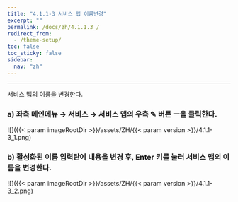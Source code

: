 ```yaml
---
title: "4.1.1-3 서비스 맵 이름변경"
excerpt: ""
permalink: /docs/zh/4.1.1.3_/
redirect_from:
  - /theme-setup/
toc: false
toc_sticky: false
sidebar:
  nav: "zh"
---
```


---
서비스 맵의 이름을 변경한다.

### a\) 좌측 메인메뉴 → 서비스 → 서비스 맵의 우측 ✎ 버튼 ㅡ을 클릭한다.
![]({{< param imageRootDir >}}/assets/ZH/{{< param version >}}/4.1.1-3_1.png)

### b\) 활성화된 이름 입력란에 내용을 변경 후, Enter 키를 눌러 서비스 맵의 이름을 변경한다.
![]({{< param imageRootDir >}}/assets/ZH/{{< param version >}}/4.1.1-3_2.png)
